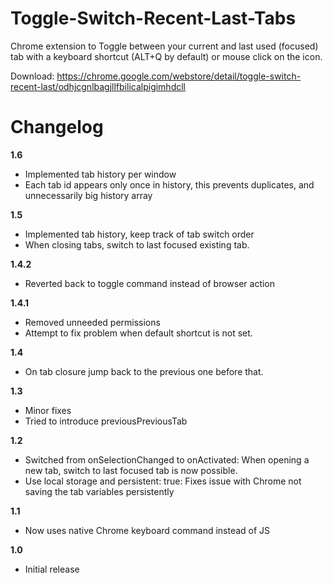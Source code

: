 Toggle-Switch-Recent-Last-Tabs
==============================

Chrome extension to Toggle between your current and last used (focused) tab with a keyboard shortcut (ALT+Q by default) or mouse click on the icon.

Download: https://chrome.google.com/webstore/detail/toggle-switch-recent-last/odhjcgnlbagjllfbilicalpigimhdcll

Changelog
=========

**1.6**

 - Implemented tab history per window
 - Each tab id appears only once in history, this prevents duplicates, and unnecessarily big history array

**1.5**

 - Implemented tab history, keep track of tab switch order
 - When closing tabs, switch to last focused existing tab.

**1.4.2**

 - Reverted back to toggle command instead of browser action

**1.4.1**

 - Removed unneeded permissions
 - Attempt to fix problem when default shortcut is not set.

**1.4**

- On tab closure jump back to the previous one before that.

**1.3**

- Minor fixes
- Tried to introduce previousPreviousTab

**1.2**

- Switched from onSelectionChanged to onActivated: When opening a new tab, switch to last focused tab is now possible.
- Use local storage and persistent: true: Fixes issue with Chrome not saving the tab variables persistently

**1.1**

- Now uses native Chrome keyboard command instead of JS

**1.0**

- Initial release
